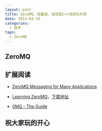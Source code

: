 ```yaml
---
layout: post
title: ZeroMQ，轻量级、高性能C++消息队列库
date: 2013-04-29
categories:
  - 技术
tags:
  - ZeroMQ
---
```

## ZeroMQ


## 扩展阅读

* [ZeroMQ Messaging for Many Applications](http://shop.oreilly.com/product/0636920026136.do)

* [Learning ZeroMQ](http://hintjens.com/blog:30)，[下载地址](http://hintjens.wdfiles.com/local--files/main:files/cc1pe.pdf)

* [0MQ - The Guide](http://zguide.zeromq.org/page:all)

## 祝大家玩的开心

